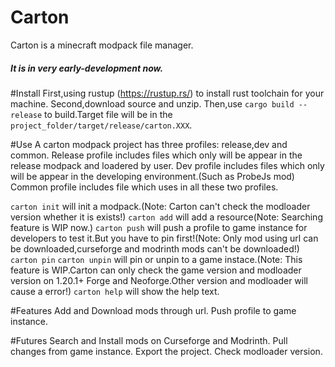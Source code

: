 # Carton

Carton is a minecraft modpack file manager.
##### It is in very early-development now.

#Install
First,using rustup (https://rustup.rs/) to install rust toolchain for your machine.
Second,download source and unzip.
Then,use `cargo build --release` to build.Target file will be in the `project_folder/target/release/carton.XXX`.

#Use
A carton modpack project has three profiles: release,dev and common.
Release profile includes files which only will be appear in the release modpack and loadered by user.
Dev profile includes files which only will be appear in the developing environment.(Such as ProbeJs mod)
Common profile includes file which uses in all these two profiles.

`carton init` will init a modpack.(Note: Carton can't check the modloader version whether it is exists!)
`carton add` will add a resource(Note: Searching feature is WIP now.)
`carton push` will push a profile to game instance for developers to test it.But you have to pin first!(Note: Only mod using url can be downloaded,curseforge and modrinth mods can't be downloaded!)
`carton pin` `carton unpin` will pin or unpin to a game instace.(Note: This feature is WIP.Carton can only check the game version and modloader version on 1.20.1+ Forge and Neoforge.Other version and modloader will cause a error!)
`carton help` will show the help text.


#Features
Add and Download mods through url.
Push profile to game instance.


#Futures
Search and Install mods on Curseforge and Modrinth.
Pull changes from game instance.
Export the project.
Check modloader version.